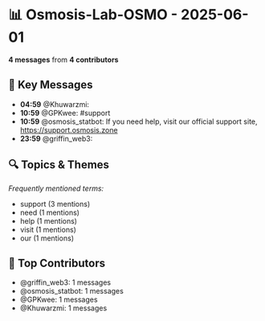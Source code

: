 # 📊 Osmosis-Lab-OSMO - 2025-06-01
**4 messages** from **4 contributors**

## 💬 Key Messages
- **04:59** @Khuwarzmi: 
- **10:59** @GPKwee: #support
- **10:59** @osmosis_statbot: If you need help, visit our official support site, https://support.osmosis.zone
- **23:59** @griffin_web3: 

## 🔍 Topics & Themes
*Frequently mentioned terms:*
- support (3 mentions)
- need (1 mentions)
- help (1 mentions)
- visit (1 mentions)
- our (1 mentions)

## 👥 Top Contributors
- @griffin_web3: 1 messages
- @osmosis_statbot: 1 messages
- @GPKwee: 1 messages
- @Khuwarzmi: 1 messages